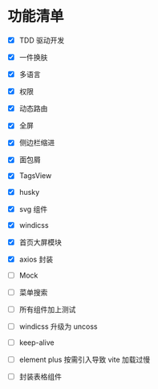 # 功能清单

- [x] TDD 驱动开发

- [x] 一件换肤

- [x] 多语言

- [x] 权限

- [x] 动态路由

- [x] 全屏

- [x] 侧边栏缩进

- [x] 面包屑

- [x] TagsView

- [x] husky

- [x] svg 组件

- [x] windicss

- [x] 首页大屏模块

- [x] axios 封装

- [ ] Mock

- [ ] 菜单搜索

- [ ] 所有组件加上测试

- [ ] windicss 升级为 uncoss

- [ ] keep-alive

- [ ] element plus 按需引入导致 vite 加载过慢

- [ ] 封装表格组件
